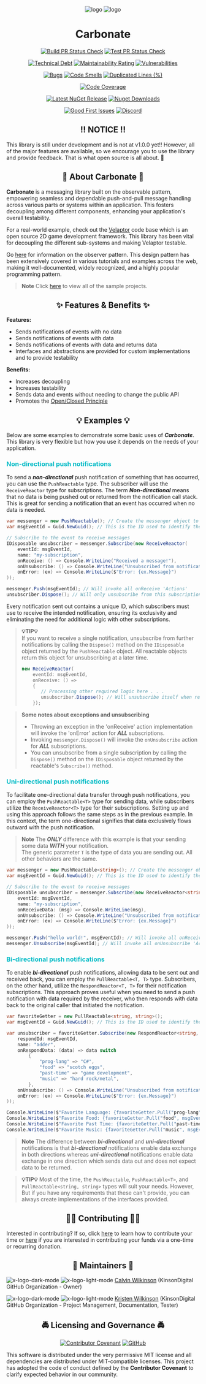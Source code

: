 <div align="center">

![logo](https://raw.githubusercontent.com/KinsonDigital/Carbonate/preview/Images/carbonate-logo-light-mode.svg#gh-light-mode-only)
![logo](https://raw.githubusercontent.com/KinsonDigital/Carbonate/preview/Images/carbonate-logo-dark-mode.svg#gh-dark-mode-only)
</div>

<h1 style="border:0;font-weight:bold" align="center">Carbonate</h1>

<div align="center">

[![Build PR Status Check](https://img.shields.io/github/actions/workflow/status/KinsonDigital/Carbonate/build-status-check.yml?label=%E2%9A%99%EF%B8%8FBuild)](https://github.com/KinsonDigital/Carbonate/actions/workflows/build-status-check.yml)
[![Test PR Status Check](https://img.shields.io/github/actions/workflow/status/KinsonDigital/Carbonate/test-status-check.yml?label=%F0%9F%A7%AATests)](https://github.com/KinsonDigital/Carbonate/actions/workflows/test-status-check.yml)

[![Technical Debt](https://sonarcloud.io/api/project_badges/measure?project=KinsonDigital_Carbonate&metric=sqale_index)](https://sonarcloud.io/summary/new_code?id=KinsonDigital_Carbonate)
[![Maintainability Rating](https://sonarcloud.io/api/project_badges/measure?project=KinsonDigital_Carbonate&metric=sqale_rating)](https://sonarcloud.io/summary/new_code?id=KinsonDigital_Carbonate)
[![Vulnerabilities](https://sonarcloud.io/api/project_badges/measure?project=KinsonDigital_Carbonate&metric=vulnerabilities)](https://sonarcloud.io/summary/new_code?id=KinsonDigital_Carbonate)

[![Bugs](https://sonarcloud.io/api/project_badges/measure?project=KinsonDigital_Carbonate&metric=bugs)](https://sonarcloud.io/summary/new_code?id=KinsonDigital_Carbonate)
[![Code Smells](https://sonarcloud.io/api/project_badges/measure?project=KinsonDigital_Carbonate&metric=code_smells)](https://sonarcloud.io/summary/new_code?id=KinsonDigital_Carbonate)
[![Duplicated Lines (%)](https://sonarcloud.io/api/project_badges/measure?project=KinsonDigital_Carbonate&metric=duplicated_lines_density)](https://sonarcloud.io/summary/new_code?id=KinsonDigital_Carbonate)

[![Code Coverage](https://img.shields.io/codecov/c/github/KinsonDigital/Carbonate/preview?label=Code%20Coverage&logo=CodeCov&style=flat)](https://app.codecov.io/gh/KinsonDigital/Carbonate)

[![Latest NuGet Release](https://img.shields.io/nuget/vpre/kinsondigital.Carbonate?label=Latest%20Release&logo=nuget)](https://www.nuget.org/packages/KinsonDigital.Carbonate)
[![Nuget Downloads](https://img.shields.io/nuget/dt/KinsonDigital.Carbonate?color=0094FF&label=nuget%20downloads&logo=nuget)](https://www.nuget.org/stats/packages/KinsonDigital.Carbonate?groupby=Version)

[![Good First Issues](https://img.shields.io/github/issues/kinsondigital/Carbonate/good%20first%20issue?color=7057ff&label=Good%20First%20Issues)](https://github.com/KinsonDigital/Carbonate/issues?q=is%3Aissue+is%3Aopen+label%3A%22good+first+issue%22)
[![Discord](https://img.shields.io/discord/481597721199902720?color=%23575CCB&label=chat%20on%20discord&logo=discord&logoColor=white)](https://discord.gg/qewu6fNgv7)
</div>
<h2 style="font-weight:bold;border:0" align="center" >!! NOTICE !!</h2>

This library is still under development and is not at v1.0.0 yet!!  However, all of the major features are available, so we encourage you to use the library and provide feedback.  That is what open source is all about. 🥳

<h2 style="font-weight:bold;border:0" align="center">📖 About Carbonate 📖</h2>

**Carbonate** is a messaging library built on the observable pattern, empowering seamless and dependable push-and-pull message handling across various parts or systems within an application. This fosters decoupling among different components, enhancing your application's overall testability.

For a real-world example, check out the [Velaptor](https://github.com/KinsonDigital/Velaptor) code base which is an open source 2D game development framework.  This library has been vital for decoupling the different sub-systems and making Velaptor testable.

Go [here](https://refactoring.guru/design-patterns/observer) for information on the observer pattern. This design pattern has been extensively covered in various tutorials and examples across the web, making it well-documented, widely recognized, and a highly popular programming pattern.

> **Note** Click [here](https://github.com/KinsonDigital/Carbonate/tree/preview/Samples) to view all of the sample projects.

<h2 style="font-weight:bold;border:0" align="center">✨ Features & Benefits ✨</h2>

**Features:**
- Sends notifications of events with no data
- Sends notifications of events with data
- Sends notifications of events with data and returns data
- Interfaces and abstractions are provided for custom implementations and to provide testability


**Benefits:**
- Increases decoupling
- Increases testability
- Sends data and events without needing to change the public API
- Promotes the [Open/Closed Principle](https://www.tutorialsteacher.com/csharp/open-closed-principle)

<h2 style="font-weight:bold;border:0" align="center">💡 Examples 💡</h2>

Below are some examples to demonstrate some basic uses of ***Carbonate***.  This library is very flexible but how you use it depends on the needs of your application.

<h3 style="font-weight:bold;color: #00BBC6">Non-directional push notifications</h3>

To send a _**non-directional**_ push notification of something that has occurred, you can use the `PushReactable` type. The subscriber will use the `ReceiveReactor` type for subscriptions. The term _**Non-directional**_ means that no data is being pushed out or returned from the notification call stack.  This is great for sending a notification that an event has occurred when no data is needed.

```cs
var messenger = new PushReactable(); // Create the messenger object to push notifications
var msgEventId = Guid.NewGuid(); // This is the ID used to identify the event

// Subscribe to the event to receive messages
IDisposable unsubscriber = messenger.Subscribe(new ReceiveReactor(
    eventId: msgEventId,
    name: "my-subscription",
    onReceive: () => Console.WriteLine("Received a message!"),
    onUnsubscribe: () => Console.WriteLine("Unsubscribed from notifications!"),
    onError: (ex) => Console.WriteLine($"Error: {ex.Message}")
));

messenger.Push(msgEventId); // Will invoke all onReceive 'Actions'
unsubscriber.Dispose(); // Will only unsubscribe from this subscription
```

Every notification sent out contains a unique ID, which subscribers must use to receive the intended notification, ensuring its exclusivity and eliminating the need for additional logic with other subscriptions.

> **💡TIP💡**  
> If you want to receive a single notification, unsubscribe from further notifications by calling the `Dispose()`
> method on the `IDisposable` object returned by the `PushReactable` object. All reactable objects return this object for unsubscribing at a later time.
> ```cs
> new ReceiveReactor(
>     eventId: msgEventId,
>     onReceive: () =>
>     {
>        // Processing other required logic here . . .
>        unsubscriber.Dispose(); // Will unsubscribe itself when receiving the notification
>     });
> ```

> **Some notes about exceptions and unsubscribing**
> - Throwing an exception in the 'onReceive' action implementation will invoke the 'onError' action for _**ALL**_ subscriptions.
> - Invoking `messenger.Dispose()` will invoke the `onUnsubscribe` action for _**ALL**_ subscriptions.
> - You can unsubscribe from a single subscription by calling the `Dispose()` method on the `IDisposable` object returned by the reactable's `Subscribe()` method.


<h3 style="font-weight:bold;color: #00BBC6">Uni-directional push notifications</h3>

To facilitate one-directional data transfer through push notifications, you can employ the `PushReactable<T>` type for sending data, while subscribers utilize the `ReceiveReactor<T>` type for their subscriptions. Setting up and using this approach follows the same steps as in the previous example. In this context, the term one-directional signifies that data exclusively flows outward with the push notification.

> **Note** The _**ONLY**_ difference with this example is that your sending some data _**WITH**_ your notification.  
> The generic parameter `T` is the type of data you are sending out.
> All other behaviors are the same.

```cs
var messenger = new PushReactable<string>(); // Create the messenger object to push notifications
var msgEventId = Guid.NewGuid(); // This is the ID used to identify the event

// Subscribe to the event to receive messages
IDisposable unsubscriber = messenger.Subscribe(new ReceiveReactor<string>(
    eventId: msgEventId,
    name: "my-subscription",
    onReceiveData: (msg) => Console.WriteLine(msg),
    onUnsubscribe: () => Console.WriteLine("Unsubscribed from notifications!"),
    onError: (ex) => Console.WriteLine($"Error: {ex.Message}")
));

messenger.Push("hello world!", msgEventId); // Will invoke all onReceive 'Actions'
messenger.Unsubscribe(msgEventId); // Will invoke all onUnsubscribe 'Actions'
```


<h3 style="font-weight:bold;color: #00BBC6">Bi-directional push notifications</h3>

To enable ***bi-directional*** push notifications, allowing data to be sent out and received back, you can employ the `PullReactable<T, T>` type. Subscribers, on the other hand, utilize the `RespondReactor<T, T>` for their notification subscriptions. This approach proves useful when you need to send a push notification with data required by the receiver, who then responds with data back to the original caller that initiated the notification.

```cs
var favoriteGetter = new PullReactable<string, string>();
var msgEventId = Guid.NewGuid(); // This is the ID used to identify the event

var unsubscriber = favoriteGetter.Subscribe(new RespondReactor<string, string>(
    respondId: msgEventId,
    name: "adder",
    onRespondData: (data) => data switch
        {
            "prog-lang" => "C#",
            "food" => "scotch eggs",
            "past-time" => "game development",
            "music" => "hard rock/metal",
        },
    onUnsubscribe: () => Console.WriteLine("Unsubscribed from notifications!"),
    onError: (ex) => Console.WriteLine($"Error: {ex.Message}")
));

Console.WriteLine($"Favorite Language: {favoriteGetter.Pull("prog-lang", msgEventId)}");
Console.WriteLine($"Favorite Food: {favoriteGetter.Pull("food", msgEventId)}");
Console.WriteLine($"Favorite Past Time: {favoriteGetter.Pull("past-time", msgEventId)}");
Console.WriteLine($"Favorite Music: {favoriteGetter.Pull("music", msgEventId)}");
```

> **Note** The difference between _**bi-directional**_ and _**uni-directional**_ notifications is that _**bi-directional**_ notifications enable data exchange in both directions whereas _**uni-directional**_ notifications enable data exchange in one direction which sends data out and does not expect data to be returned. 


> **💡TIP💡** Most of the time, the `PushReactable`, `PushReactable<T>`, and `PullReactable<string, string>` types will suit your needs.  However, But if you have any requirements that these can't provide, you can always create implementations of the interfaces provided.

<h2 style="font-weight:bold;" align="center">🙏🏼 Contributing 🙏🏼</h2>

Interested in contributing? If so, click [here](https://github.com/KinsonDigital/.github/blob/main/docs/CONTRIBUTING.md) to learn how to contribute your time or [here](https://github.com/sponsors/KinsonDigital) if you are interested in contributing your funds via a one-time or recurring donation.

<h2 style="font-weight:bold;border:0" align="center">🔧 Maintainers 🔧</h2>

![x-logo-dark-mode](https://raw.githubusercontent.com/KinsonDigital/.github/main/Images/x-logo-16x16-dark-mode.svg#gh-dark-mode-only)
![x-logo-light-mode](https://raw.githubusercontent.com/KinsonDigital/.github/main/Images/x-logo-16x16-light-mode.svg#gh-light-mode-only)
[Calvin Wilkinson](https://twitter.com/KDCoder) (KinsonDigital GitHub Organization - Owner)


![x-logo-dark-mode](https://raw.githubusercontent.com/KinsonDigital/.github/main/Images/x-logo-16x16-dark-mode.svg#gh-dark-mode-only)
![x-logo-light-mode](https://raw.githubusercontent.com/KinsonDigital/.github/main/Images/x-logo-16x16-light-mode.svg#gh-light-mode-only)
[Kristen Wilkinson](https://twitter.com/kswilky) (KinsonDigital GitHub Organization - Project Management, Documentation, Tester)


<h2 style="font-weight:bold;border:0" align="center">🚔 Licensing and Governance 🚔</h2>

<div align="center">


[![Contributor Covenant](https://img.shields.io/badge/Contributor%20Covenant-2.1-4baaaa.svg?style=flat)](https://github.com/KinsonDigital/.github/blob/main/docs/code_of_conduct.md)
[![GitHub](https://img.shields.io/github/license/kinsondigital/Carbonate)](https://github.com/KinsonDigital/Carbonate/blob/preview/v1.0.0/LICENSE.md)

<div align= "left">

This software is distributed under the very permissive MIT license and all dependencies are distributed under MIT-compatible licenses.
This project has adopted the code of conduct defined by the **Contributor Covenant** to clarify expected behavior in our community.
